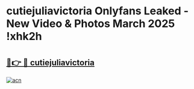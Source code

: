# cutiejuliavictoria Onlyfans Leaked - New Video & Photos March 2025 !xhk2h

# <h2><a href="https://k6cykw.iuczelnia.edu.pl?title=cutiejuliavictoria&ref=xhk2h">🔗👉 🔴 cutiejuliavictoria</a></h2>

[![acn](https://github.com/user-attachments/assets/0f9c940e-d8b0-45ae-aac7-cd30a18b3e1c)](https://k6cykw.iuczelnia.edu.pl?title=cutiejuliavictoria&ref=xhk2h)

